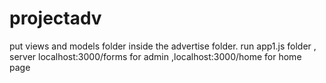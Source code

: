 # projectadv

put views and models folder inside the advertise folder.
run app1.js folder
, server localhost:3000/forms for admin
,localhost:3000/home for home page

